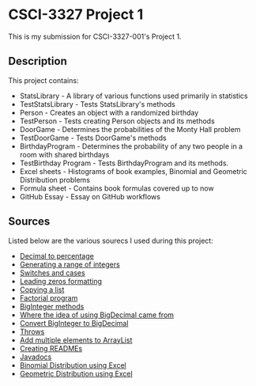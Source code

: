 # CSCI-3327 Project 1

This is my submission for CSCI-3327-001's Project 1. 

## Description
This project contains:
- StatsLibrary - A library of various functions used primarily in statistics
- TestStatsLibrary - Tests StatsLibrary's methods
- Person - Creates an object with a randomized birthday
- TestPerson - Tests creating Person objects and its methods
- DoorGame - Determines the probabilities of the Monty Hall problem
- TestDoorGame - Tests DoorGame's methods
- BirthdayProgram - Determines the probability of any two people in a room with shared birthdays
- TestBirthday Program - Tests BirthdayProgram and its methods.
- Excel sheets - Histograms of book examples, Binomial and Geometric Distribution problems
- Formula sheet - Contains book formulas covered up to now
- GitHub Essay - Essay on GitHub workflows

## Sources

Listed below are the various sourecs I used during this project:
- [Decimal to percentage](https://stackoverflow.com/questions/62438100/string-decimal-to-percentage-in-java)
- [Generating a range of integers](https://stackoverflow.com/questions/363681/how-do-i-generate-random-integers-within-a-specific-range-in-java)
- [Switches and cases](https://www.geeksforgeeks.org/switch-statement-in-java)
- [Leading zeros formatting](https://www.tutorialspoint.com/java-program-to-add-leading-zeros-to-a-number)
- [Copying a list](https://www.baeldung.com/java-copy-list-to-another)
- [Factorial program](https://www.javatpoint.com/factorial-program-in-java)
- [BigInteger methods](https://www.geeksforgeeks.org/biginteger-class-in-java/)
- [Where the idea of using BigDecimal came from](https://stackoverflow.com/questions/6219692/very-small-numbers)
- [Convert BigInteger to BigDecimal](https://stackoverflow.com/questions/3115413/how-to-convert-biginteger-to-bigdecimal)
- [Throws](https://www.geeksforgeeks.org/throw-throws-java/)
- [Add multiple elements to ArrayList](https://howtodoinjava.com/java/collections/arraylist/add-multiple-elements-arraylist/)
- [Creating READMEs](https://github.com/18F/open-source-guide/blob/18f-pages/pages/making-readmes-readable.md)
- [Javadocs](https://blog.joda.org/2012/11/javadoc-coding-standards.html)
- [Binomial Distribution using Excel](https://corporatefinanceinstitute.com/resources/excel/binomial-distribution-excel/)
- [Geometric Distribution using Excel](https://www.statology.org/geometric-distribution-excel/)
